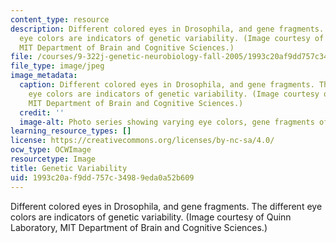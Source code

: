 ```yaml
---
content_type: resource
description: Different colored eyes in Drosophila, and gene fragments. The different
  eye colors are indicators of genetic variability. (Image courtesy of Quinn Laboratory,
  MIT Department of Brain and Cognitive Sciences.)
file: /courses/9-322j-genetic-neurobiology-fall-2005/1993c20af9dd757c34989eda0a52b609_9-322jf05.jpg
file_type: image/jpeg
image_metadata:
  caption: Different colored eyes in Drosophila, and gene fragments. The different
    eye colors are indicators of genetic variability. (Image courtesy of Quinn Laboratory,
    MIT Department of Brain and Cognitive Sciences.)
  credit: ''
  image-alt: Photo series showing varying eye colors, gene fragments of Drosophila.
learning_resource_types: []
license: https://creativecommons.org/licenses/by-nc-sa/4.0/
ocw_type: OCWImage
resourcetype: Image
title: Genetic Variability
uid: 1993c20a-f9dd-757c-3498-9eda0a52b609
---
```

Different colored eyes in Drosophila, and gene fragments. The different eye colors are indicators of genetic variability. (Image courtesy of Quinn Laboratory, MIT Department of Brain and Cognitive Sciences.)